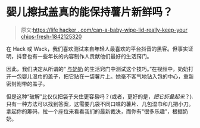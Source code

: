 # 婴儿擦拭盖真的能保持薯片新鲜吗？

> 原文:[https://life hacker . com/can-a-baby-wipe-lid-really-keep-your chips-fresh-1842125320](https://lifehacker.com/can-a-baby-wipe-lid-really-keep-your-chips-fresh-1842125320)

在 Hack 或 Wack，我们喜欢测试来自年轻人最喜欢的平台抖音的黑客。但事实证明，抖音也有一些年长的内容制作人贡献他们最好的生活窍门。

因此，我们决定从所谓的“ [与奶奶](https://www.tiktok.com/@rosssmith/video/6726299243780279557?refer=embed) 的生活窍门中测试这个技巧。”在视频中，奶奶打开一包婴儿湿巾的盖子，把它贴在一袋薯片上。她毫不客气地钻入包的中心，重新密封附带的盖子。

但是这种“破解”比仅仅把袋子夹住更容易吗？(或者，更好的是，*把它折叠起来*？).只有一种方法可以找到答案，这需要几袋不同口味的薯片、几包湿巾和几把小刀。拿起你的筹码，拉一个座位来看看我们的最新裁决，而你有“很多乐趣”，根据奶奶。